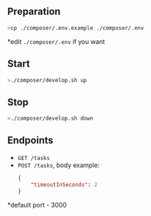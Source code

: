 ## Preparation
```bash
>cp ./composer/.env.example ./composer/.env
```
*edit `./composer/.env` if you want


## Start
```bash
>./composer/develop.sh up
```


## Stop
```bash
>./composer/develop.sh down
```


## Endpoints
- `GET /tasks`
- `POST /tasks`, body example:
    ```json
    {
        "timeoutInSeconds": 2
    }
    ```

*default port - 3000